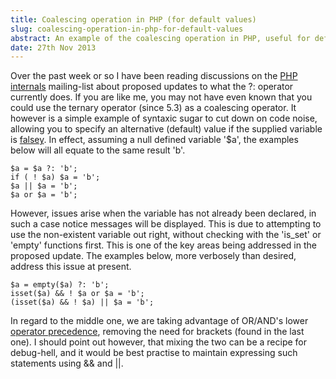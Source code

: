 ```yaml
---
title: Coalescing operation in PHP (for default values)
slug: coalescing-operation-in-php-for-default-values
abstract: An example of the coalescing operation in PHP, useful for default values.
date: 27th Nov 2013
---
```


Over the past week or so I have been reading discussions on the [PHP internals](http://news.php.net/php.internals) mailing-list about proposed updates to what the ?: operator currently does.
If you are like me, you may not have even known that you could use the ternary operator (since 5.3) as a coalescing operator.
It however is a simple example of syntaxic sugar to cut down on code noise, allowing you to specify an alternative (default) value if the supplied variable is [falsey](http://php.net/manual/en/language.types.boolean.php).
In effect, assuming a null defined variable '$a', the examples below will all equate to the same result 'b'.

    $a = $a ?: 'b';
    if ( ! $a) $a = 'b';
    $a || $a = 'b';
    $a or $a = 'b';

However, issues arise when the variable has not already been declared, in such a case notice messages will be displayed.
This is due to attempting to use the non-existent variable out right, without checking with the 'is_set' or 'empty' functions first.
This is one of the key areas being addressed in the proposed update.
The examples below, more verbosely than desired, address this issue at present.


    $a = empty($a) ?: 'b';
    isset($a) && ! $a or $a = 'b';
    (isset($a) && ! $a) || $a = 'b';

In regard to the middle one, we are taking advantage of OR/AND's lower [operator precedence](http://php.net/manual/en/language.operators.precedence.php), removing the need for brackets (found in the last one).
I should point out however, that mixing the two can be a recipe for debug-hell, and it would be best practise to maintain expressing such statements using && and ||.